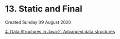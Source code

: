 # 13. Static and Final
Created Sunday 09 August 2020

[4. Data Structures in Java:2. Advanced data structures](./4._Data_Structures_in_Java/2._Advanced_data_structures.md)

